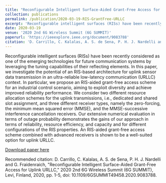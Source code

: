```yaml
---
title: "Reconfigurable Intelligent Surface-Aided Grant-Free Access for Uplink URLLC"
collection: publications
permalink: /publication/2020-03-19-RIS-GrantFree-URLLC
excerpt: 'Reconfigurable intelligent surfaces (RISs) have been recently considered as one of the emerging technologies for future communication systems by leveraging the tuning capabilities of their reflecting elements. In this paper, we investigate the potential of an RIS-based architecture for uplink sensor data transmission in an ultra-reliable low-latency communication (URLLC) context. In particular, we propose an RIS-aided grant-free access scheme for an industrial control scenario, aiming to exploit diversity and achieve improved reliability performance. We consider two different resource allocation schemes for the uplink transmissions, i.e., dedicated and shared slot assignment, and three different receiver types, namely the zero-forcing, the minimum mean squared error (MMSE), and the MMSE-successive interference cancellation receivers. Our extensive numerical evaluation in terms of outage probability demonstrates the gains of our approach in terms of reliability, resource efficiency, and capacity and for different configurations of the RIS properties. An RIS-aided grant-free access scheme combined with advanced receivers is shown to be a well-suited option for uplink URLLC.'
date: 2020-03-19
venue: '2020 2nd 6G Wireless Summit (6G SUMMIT)'
paperurl: 'https://ieeexplore.ieee.org/document/9083788'
citation: 'D. Carrillo, C. Kalalas, A. S. de Sena, P. H. J. Nardelli and G. Fraidenraich, "Reconfigurable Intelligent Surface-Aided Grant-Free Access for Uplink URLLC," 2020 2nd 6G Wireless Summit (6G SUMMIT), Levi, Finland, 2020, pp. 1-5, doi: 10.1109/6GSUMMIT49458.2020.9083788.'
---
```

Reconfigurable intelligent surfaces (RISs) have been recently considered as one of the emerging technologies for future communication systems by leveraging the tuning capabilities of their reflecting elements. In this paper, we investigate the potential of an RIS-based architecture for uplink sensor data transmission in an ultra-reliable low-latency communication (URLLC) context. In particular, we propose an RIS-aided grant-free access scheme for an industrial control scenario, aiming to exploit diversity and achieve improved reliability performance. We consider two different resource allocation schemes for the uplink transmissions, i.e., dedicated and shared slot assignment, and three different receiver types, namely the zero-forcing, the minimum mean squared error (MMSE), and the MMSE-successive interference cancellation receivers. Our extensive numerical evaluation in terms of outage probability demonstrates the gains of our approach in terms of reliability, resource efficiency, and capacity and for different configurations of the RIS properties. An RIS-aided grant-free access scheme combined with advanced receivers is shown to be a well-suited option for uplink URLLC.

[Download paper here](https://ieeexplore.ieee.org/document/9083788)

Recommended citation: D. Carrillo, C. Kalalas, A. S. de Sena, P. H. J. Nardelli and G. Fraidenraich, "Reconfigurable Intelligent Surface-Aided Grant-Free Access for Uplink URLLC," 2020 2nd 6G Wireless Summit (6G SUMMIT), Levi, Finland, 2020, pp. 1-5, doi: 10.1109/6GSUMMIT49458.2020.9083788.
